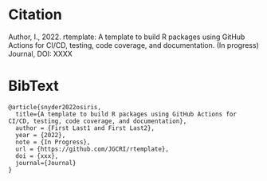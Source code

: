 
<!-------------------------->
<!-------------------------->
# Citation
<!-------------------------->
<!-------------------------->

Author, I., 2022. rtemplate: A template to build R packages using GitHub Actions for CI/CD, testing, code coverage, and documentation. (In progress) Journal, DOI: XXXX


<!-------------------------->
<!-------------------------->
# BibText
<!-------------------------->
<!-------------------------->

```
@article{snyder2022osiris,
  title={A template to build R packages using GitHub Actions for CI/CD, testing, code coverage, and documentation},
  author = {First Last1 and First Last2},
  year = {2022},
  note = {In Progress},
  url = {https://github.com/JGCRI/rtemplate},
  doi = {xxx},
  journal={Journal}
}
```